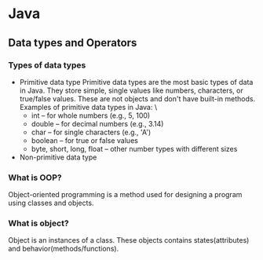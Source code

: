 # Java
## Data types and Operators
### Types of data types
- Primitive data type
  Primitive data types are the most basic types of data in Java. They store simple, single values like numbers, characters, or true/false      values. These are not objects and don't have built-in methods.\
  Examples of primitive data types in Java: \
  * int – for whole numbers (e.g., 5, 100)
  * double – for decimal numbers (e.g., 3.14)
  * char – for single characters (e.g., 'A')
  * boolean – for true or false values
  * byte, short, long, float – other number types with different sizes
- Non-primitive data type
### What is OOP?
Object-oriented programming is a method used for designing a program using classes and objects.

### What is object?
Object is an instances of a class. These objects contains states(attributes) and behavior(methods/functions).
